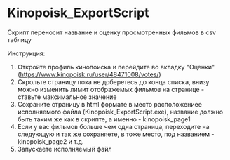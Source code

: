 # Kinopoisk_ExportScript
Скрипт переносит название и оценку просмотренных фильмов в csv таблицу

Инструкция:
1. Откройте профиль кинопоиска и перейдите во вкладку "Оценки" (https://www.kinopoisk.ru/user/48471008/votes/)
2. Скрольте страницу пока не доберетесь до конца списка, внизу можно изменить лимит отображемых фильмов на странице - ставьте максимальное значение
3. Сохраните страницу в html формате в место расположениее исполняемого файла (Kinopoisk_ExportScript.exe), название должно быть таким же как в скрипте, а именно - kinopoisk_page1
4. Если у вас фильмов больше чем одна страница, переходите на следующую и так же сохраняете, в тоже место, под названием - kinopoisk_page2 и т.д.
5. Запускаете исполняемый файл
